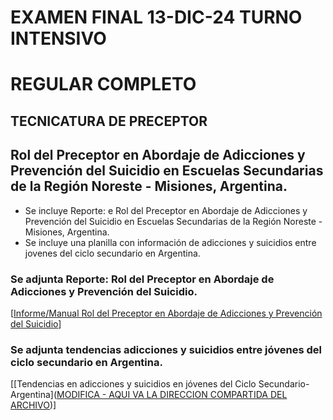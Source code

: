 # EXAMEN FINAL 13-DIC-24 TURNO INTENSIVO
   # REGULAR COMPLETO
   ## TECNICATURA DE PRECEPTOR
   
   ## Rol del Preceptor en Abordaje de Adicciones y Prevención del Suicidio en Escuelas Secundarias de la Región Noreste - Misiones, Argentina.

   * Se incluye Reporte: e Rol del Preceptor en Abordaje de Adicciones y Prevención del Suicidio en Escuelas Secundarias de la Región Noreste - Misiones, Argentina.
   * Se incluye una planilla con información de adicciones y suicidios entre jovenes del ciclo secundario en Argentina.
   
   ### Se adjunta Reporte: Rol del Preceptor en Abordaje de Adicciones y Prevención del Suicidio.
   [[Informe/Manual Rol del Preceptor en Abordaje de Adicciones y Prevención del Suicidio](https://docs.google.com/document/d/1xogXqQJm3Vce8_CK7bDUXFzOnxgi5AF6VZYZfYR8JjE/edit?tab=t.0#heading=h.ev9o01imx1qn)]
   
   ### Se adjunta tendencias adicciones y suicidios entre jóvenes del ciclo secundario en Argentina.
   [[Tendencias en adicciones y suicidios en jóvenes del Ciclo Secundario-Argentina]([MODIFICA - AQUI VA LA DIRECCION COMPARTIDA DEL ARCHIVO](https://docs.google.com/spreadsheets/d/1MW6dxTC1LGvefB5c-QMAhSvk3DIHEgLGCt5AtqjCs7E/edit?gid=0#gid=0))]
